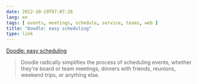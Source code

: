 ```yaml
---
date: 2012-10-19T07:07:28
lang: en
tags: [ events, meetings, schedule, service, teams, web ]
title: "Doodle: easy scheduling"
type: link
---
```


[Doodle: easy scheduling](http://www.doodle.com/)

> Doodle radically simplifies the process of scheduling events, whether
> they're board or team meetings, dinners with friends, reunions,
> weekend trips, or anything else.


